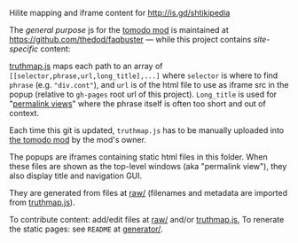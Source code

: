 Hilite mapping and iframe content for http://is.gd/shtikipedia

The *general purpose* js for the [tomodo mod](http://tomodo.com/m/6312/1099/)
is maintained at https://github.com/thedod/faqbuster 
&mdash; while this project contains *site-specific* content:

[truthmap.js](truthmap.js) maps each path to an array of `[[selector,phrase,url,long_title],...]`
where `selector` is where to find `phrase` (e.g. `"div.cont"`), and `url` is of the html file to use as iframe src in the popup
(relative to `gh-pages` root url of this project). `Long_title` is used for "[permalink views](what-you-agree-to.html)"
where the phrase itself is often too short and out of context.

Each time this git is updated, `truthmap.js` has to be manually uploaded into [the tomodo mod](http://tomodo.com/viewsource/1099/) by the mod's owner.

The popups are iframes containing static html files in this folder.
When these files are shown as the top-level windows (aka "permalink view"), they also display title and navigation GUI.

They are generated from files at [raw/](raw/) (filenames and metadata are imported from [truthmap.js](truthmap.js)).

To contribute content: add/edit files at [raw/](raw/) and/or [truthmap.js](truthmap.js),
To renerate the static pages: see `README` at [generator/](generator/).

